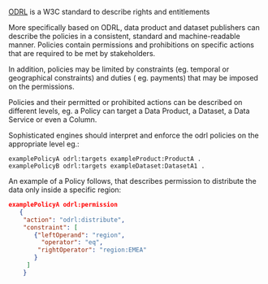 [ODRL](https://www.w3.org/TR/odrl-model/) is a W3C standard to describe rights and entitlements

More specifically based on ODRL, data product and dataset publishers can describe the policies in a consistent, standard and machine-readable manner. Policies contain permissions and prohibitions on specific actions that are required to be met by stakeholders.

In addition, policies may be limited by constraints (eg. temporal or geographical constraints) and duties ( eg. payments) that may be imposed on the permissions.

Policies and their permitted or prohibited actions can be described on different levels, eg. a Policy can target a Data Product, a Dataset, a Data Service or even a Column.

Sophisticated engines should interpret and enforce the odrl policies on the appropriate level eg.:

```turtle
examplePolicyA odrl:targets exampleProduct:ProductA .
examplePolicyB odrl:targets exampleDataset:DatasetA1 .
```

An example of a Policy follows, that describes permission to distribute the data only inside a specific region:

```json
examplePolicyA odrl:permission
   {
    "action": "odrl:distribute",
    "constraint": [
       {"leftOperand": "region",
         "operator": "eq",
        "rightOperator": "region:EMEA"
       }
     ]
    }
 ```

